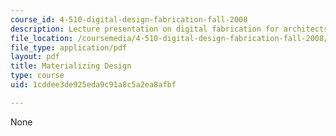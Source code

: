 ```yaml
---
course_id: 4-510-digital-design-fabrication-fall-2008
description: Lecture presentation on digital fabrication for architects.
file_location: /coursemedia/4-510-digital-design-fabrication-fall-2008/1cddee3de925eda9c91a8c5a2ea8afbf_lec1a.pdf
file_type: application/pdf
layout: pdf
title: Materializing Design
type: course
uid: 1cddee3de925eda9c91a8c5a2ea8afbf

---
```

None